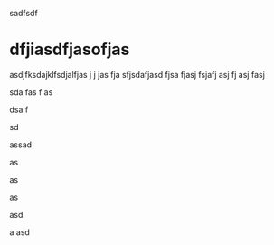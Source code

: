 sadfsdf

# dfjiasdfjasofjas


asdjfksdajklfsdjalfjas
j
j
jas
fja
sfjsdafjasd
fjsa
fjasj
fsjafj
asj
fj
asj
fasj



sda
fas
f
as


dsa
f

sd


assad

as


as


as


asd

a
asd
